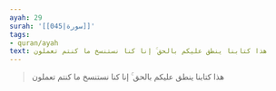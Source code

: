 ```yaml
---
ayah: 29
surah: '[[045|سورة]]'
tags:
- quran/ayah
text: هذا كتابنا ينطق عليكم بالحق ۚ إنا كنا نستنسخ ما كنتم تعملون
---
```

> هذا كتابنا ينطق عليكم بالحق ۚ إنا كنا نستنسخ ما كنتم تعملون
